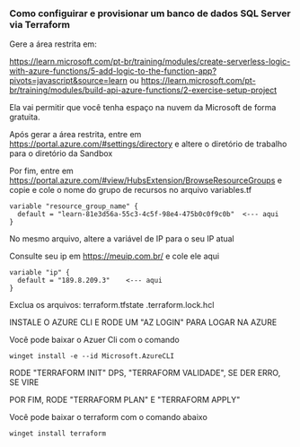 ### Como configuirar e provisionar um banco de dados SQL Server via Terraform

Gere a área restrita em: 

https://learn.microsoft.com/pt-br/training/modules/create-serverless-logic-with-azure-functions/5-add-logic-to-the-function-app?pivots=javascript&source=learn
ou
https://learn.microsoft.com/pt-br/training/modules/build-api-azure-functions/2-exercise-setup-project

Ela vai permitir que você tenha espaço na nuvem da Microsoft de forma gratuita.

Após gerar a área restrita, entre em https://portal.azure.com/#settings/directory e altere o diretório de trabalho para o diretório da Sandbox
 
Por fim, entre em https://portal.azure.com/#view/HubsExtension/BrowseResourceGroups e copie e cole o nome do grupo de recursos no arquivo variables.tf

```hcl
variable "resource_group_name" {
  default = "learn-81e3d56a-55c3-4c5f-98e4-475b0c0f9c0b"  <--- aqui
}
```

No mesmo arquivo, altere a variável de IP para o seu IP atual 

Consulte seu ip em https://meuip.com.br/ e cole ele aqui

```hcl
variable "ip" {
  default = "189.8.209.3"    <--- aqui
}
```

Exclua os arquivos:
terraform.tfstate
.terraform.lock.hcl

INSTALE O AZURE CLI E RODE UM "AZ LOGIN" PARA LOGAR NA AZURE

Você pode baixar o Azuer Cli com o comando 

`winget install -e --id Microsoft.AzureCLI`
 
RODE "TERRAFORM INIT" DPS, "TERRAFORM VALIDADE", SE DER ERRO, SE VIRE
 
POR FIM, RODE "TERRAFORM PLAN" E "TERRAFORM APPLY"

Você pode baixar o terraform com o comando abaixo

`winget install terraform`
